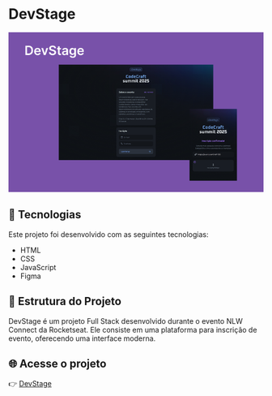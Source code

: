 # DevStage

![Captura de Tela do Projeto](./.github/DevStage.png)

## 🚀 Tecnologias

Este projeto foi desenvolvido com as seguintes tecnologias:
- HTML
- CSS
- JavaScript
- Figma

## 📂 Estrutura do Projeto
DevStage é um projeto Full Stack desenvolvido durante o evento NLW Connect da Rocketseat. Ele consiste em uma plataforma para inscrição de evento, oferecendo uma interface moderna.

## 🌐 Acesse o projeto
👉 [DevStage](https://erika-nicolly.github.io/DevStage/)

